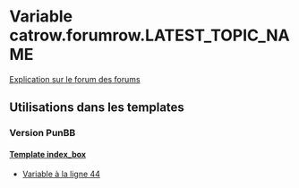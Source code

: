 # Variable catrow.forumrow.LATEST_TOPIC_NAME
[Explication sur le forum des forums](http://forum.forumactif.com/t294113-listing-des-variables#catrow.forumrow.LATEST_TOPIC_NAME)
## Utilisations dans les templates
### Version PunBB
#### [Template index_box](punbb/index_box.md)
* [Variable à la ligne 44](../punbb/index_box.tpl#L44)